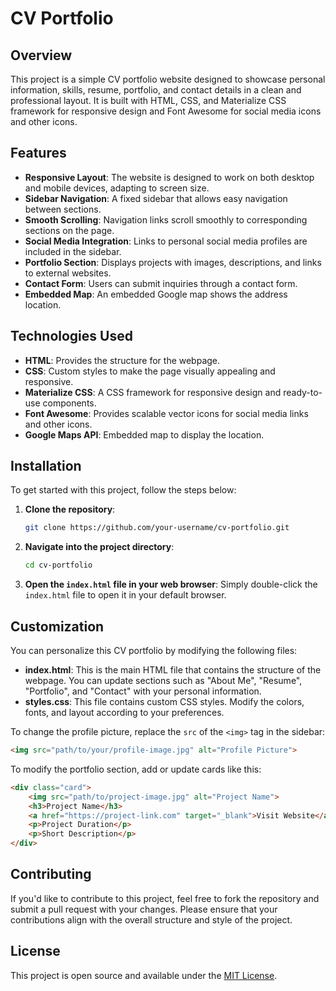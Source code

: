 
# CV Portfolio

## Overview

This project is a simple CV portfolio website designed to showcase personal information, skills, resume, portfolio, and contact details in a clean and professional layout. It is built with HTML, CSS, and Materialize CSS framework for responsive design and Font Awesome for social media icons and other icons.

## Features

- **Responsive Layout**: The website is designed to work on both desktop and mobile devices, adapting to screen size.
- **Sidebar Navigation**: A fixed sidebar that allows easy navigation between sections.
- **Smooth Scrolling**: Navigation links scroll smoothly to corresponding sections on the page.
- **Social Media Integration**: Links to personal social media profiles are included in the sidebar.
- **Portfolio Section**: Displays projects with images, descriptions, and links to external websites.
- **Contact Form**: Users can submit inquiries through a contact form.
- **Embedded Map**: An embedded Google map shows the address location.

## Technologies Used

- **HTML**: Provides the structure for the webpage.
- **CSS**: Custom styles to make the page visually appealing and responsive.
- **Materialize CSS**: A CSS framework for responsive design and ready-to-use components.
- **Font Awesome**: Provides scalable vector icons for social media links and other icons.
- **Google Maps API**: Embedded map to display the location.

## Installation

To get started with this project, follow the steps below:

1. **Clone the repository**:
   ```bash
   git clone https://github.com/your-username/cv-portfolio.git
   ```

2. **Navigate into the project directory**:
   ```bash
   cd cv-portfolio
   ```

3. **Open the `index.html` file in your web browser**:
   Simply double-click the `index.html` file to open it in your default browser.

## Customization

You can personalize this CV portfolio by modifying the following files:

- **index.html**: This is the main HTML file that contains the structure of the webpage. You can update sections such as "About Me", "Resume", "Portfolio", and "Contact" with your personal information.
- **styles.css**: This file contains custom CSS styles. Modify the colors, fonts, and layout according to your preferences.

To change the profile picture, replace the `src` of the `<img>` tag in the sidebar:
```html
<img src="path/to/your/profile-image.jpg" alt="Profile Picture">
```

To modify the portfolio section, add or update cards like this:
```html
<div class="card">
    <img src="path/to/project-image.jpg" alt="Project Name">
    <h3>Project Name</h3>
    <a href="https://project-link.com" target="_blank">Visit Website</a>
    <p>Project Duration</p>
    <p>Short Description</p>
</div>
```

## Contributing

If you'd like to contribute to this project, feel free to fork the repository and submit a pull request with your changes. Please ensure that your contributions align with the overall structure and style of the project.

## License

This project is open source and available under the [MIT License](LICENSE).

